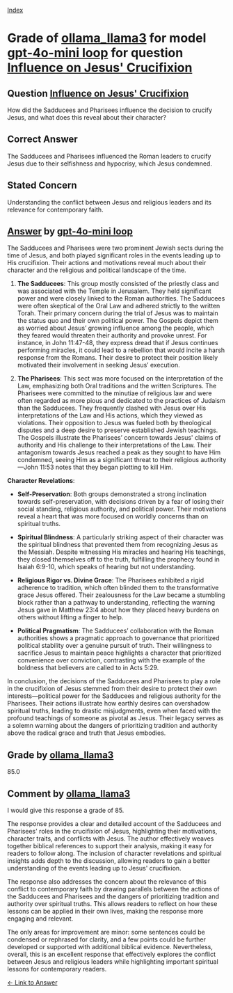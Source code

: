 
[Index](../../../../index.md)
# Grade of [ollama_llama3](../../../grading_models/ollama_llama3.md) for model [gpt-4o-mini loop](../../../answering_models/gpt-4o-mini_loop.md) for question [Influence on Jesus' Crucifixion](../../../questions/Influence_on_Jesus__Crucifixion.md)

## Question [Influence on Jesus' Crucifixion](../../../questions/Influence_on_Jesus__Crucifixion.md)
How did the Sadducees and Pharisees influence the decision to crucify Jesus, and what does this reveal about their character?

## Correct Answer
The Sadducees and Pharisees influenced the Roman leaders to crucify Jesus due to their selfishness and hypocrisy, which Jesus condemned.

## Stated Concern
Understanding the conflict between Jesus and religious leaders and its relevance for contemporary faith.

## [Answer](../Influence_on_Jesus__Crucifixion.md) by [gpt-4o-mini loop](../../../answering_models/gpt-4o-mini_loop.md)
The Sadducees and Pharisees were two prominent Jewish sects during the time of Jesus, and both played significant roles in the events leading up to His crucifixion. Their actions and motivations reveal much about their character and the religious and political landscape of the time.

1. **The Sadducees**: This group mostly consisted of the priestly class and was associated with the Temple in Jerusalem. They held significant power and were closely linked to the Roman authorities. The Sadducees were often skeptical of the Oral Law and adhered strictly to the written Torah. Their primary concern during the trial of Jesus was to maintain the status quo and their own political power. The Gospels depict them as worried about Jesus’ growing influence among the people, which they feared would threaten their authority and provoke unrest. For instance, in John 11:47-48, they express dread that if Jesus continues performing miracles, it could lead to a rebellion that would incite a harsh response from the Romans. Their desire to protect their position likely motivated their involvement in seeking Jesus’ execution.

2. **The Pharisees**: This sect was more focused on the interpretation of the Law, emphasizing both Oral traditions and the written Scriptures. The Pharisees were committed to the minutiae of religious law and were often regarded as more pious and dedicated to the practices of Judaism than the Sadducees. They frequently clashed with Jesus over His interpretations of the Law and His actions, which they viewed as violations. Their opposition to Jesus was fueled both by theological disputes and a deep desire to preserve established Jewish teachings. The Gospels illustrate the Pharisees’ concern towards Jesus' claims of authority and His challenge to their interpretations of the Law. Their antagonism towards Jesus reached a peak as they sought to have Him condemned, seeing Him as a significant threat to their religious authority—John 11:53 notes that they began plotting to kill Him.

**Character Revelations**:

- **Self-Preservation**: Both groups demonstrated a strong inclination towards self-preservation, with decisions driven by a fear of losing their social standing, religious authority, and political power. Their motivations reveal a heart that was more focused on worldly concerns than on spiritual truths.
  
- **Spiritual Blindness**: A particularly striking aspect of their character was the spiritual blindness that prevented them from recognizing Jesus as the Messiah. Despite witnessing His miracles and hearing His teachings, they closed themselves off to the truth, fulfilling the prophecy found in Isaiah 6:9-10, which speaks of hearing but not understanding.

- **Religious Rigor vs. Divine Grace**: The Pharisees exhibited a rigid adherence to tradition, which often blinded them to the transformative grace Jesus offered. Their zealousness for the Law became a stumbling block rather than a pathway to understanding, reflecting the warning Jesus gave in Matthew 23:4 about how they placed heavy burdens on others without lifting a finger to help.

- **Political Pragmatism**: The Sadducees’ collaboration with the Roman authorities shows a pragmatic approach to governance that prioritized political stability over a genuine pursuit of truth. Their willingness to sacrifice Jesus to maintain peace highlights a character that prioritized convenience over conviction, contrasting with the example of the boldness that believers are called to in Acts 5:29.

In conclusion, the decisions of the Sadducees and Pharisees to play a role in the crucifixion of Jesus stemmed from their desire to protect their own interests—political power for the Sadducees and religious authority for the Pharisees. Their actions illustrate how earthly desires can overshadow spiritual truths, leading to drastic misjudgments, even when faced with the profound teachings of someone as pivotal as Jesus. Their legacy serves as a solemn warning about the dangers of prioritizing tradition and authority above the radical grace and truth that Jesus embodies.

## Grade by [ollama_llama3](../../../grading_models/ollama_llama3.md)
85.0

## Comment by [ollama_llama3](../../../grading_models/ollama_llama3.md)
I would give this response a grade of 85.

The response provides a clear and detailed account of the Sadducees and Pharisees' roles in the crucifixion of Jesus, highlighting their motivations, character traits, and conflicts with Jesus. The author effectively weaves together biblical references to support their analysis, making it easy for readers to follow along. The inclusion of character revelations and spiritual insights adds depth to the discussion, allowing readers to gain a better understanding of the events leading up to Jesus' crucifixion.

The response also addresses the concern about the relevance of this conflict to contemporary faith by drawing parallels between the actions of the Sadducees and Pharisees and the dangers of prioritizing tradition and authority over spiritual truths. This allows readers to reflect on how these lessons can be applied in their own lives, making the response more engaging and relevant.

The only areas for improvement are minor: some sentences could be condensed or rephrased for clarity, and a few points could be further developed or supported with additional biblical evidence. Nevertheless, overall, this is an excellent response that effectively explores the conflict between Jesus and religious leaders while highlighting important spiritual lessons for contemporary readers.

[&lt;- Link to Answer](../Influence_on_Jesus__Crucifixion.md)
